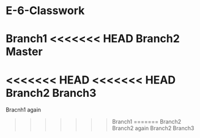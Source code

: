 # E-6-Classwork
Branch1
<<<<<<< HEAD
Branch2
Master
=======
<<<<<<< HEAD
<<<<<<< HEAD
Branch2
Branch3
=======
Bracnh1 again
>>>>>>> Branch1
=======
Branch2
Branch2 again
>>>>>>> Branch2
>>>>>>> Branch3
